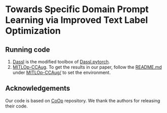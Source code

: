 # Towards Specific Domain Prompt Learning via Improved Text Label Optimization

## Running code
1. [Dassl](Dassl) is the modified toolbox of [Dassl.pytorch](https://github.com/KaiyangZhou/Dassl.pytorch).
2. [MITLOp-CCAug](MITLOp-CCAug/). To get the results in our paper, follow the [README.md](MITLOp-CCAug/README.md) under [MITLOp-CCAug/](MITLOp-CCAug/) to set the environment.

## Acknowledgements
Our code is based on [CoOp](https://github.com/KaiyangZhou/CoOp) repository. We thank the authors for releasing their code.

